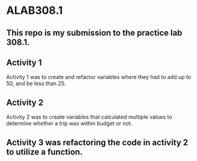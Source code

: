 # ALAB308.1
## This repo is my submission to the practice lab 308.1.

## Activity 1
Activity 1 was to create and refactor variables where they had to add up to 50, and be less than 25.

## Activity 2 
Activity 2 was to create variables that calculated multiple values to determine whether a trip was within budget or not.

## Activity 3 was refactoring the code in activity 2 to utilize a function.
